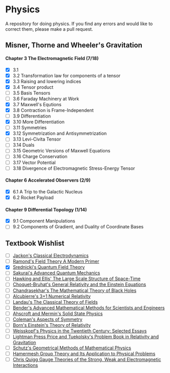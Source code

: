 # Physics
A repository for doing physics. If you find any errors and would like to correct
them, please make a pull request.
## Misner, Thorne and Wheeler's Gravitation
#### Chapter 3 The Electromagnetic Field (7/18)
- [x] 3.1
- [x] 3.2 Transformation law for components of a tensor
- [x] 3.3 Raising and lowering indices
- [x] 3.4 Tensor product
- [ ] 3.5 Basis Tensors
- [ ] 3.6 Faraday Machinery at Work
- [x] 3.7 Maxwell's Equtions
- [x] 3.8 Contraction is Frame-Independent
- [ ] 3.9 Differentiation
- [x] 3.10 More Differentiation
- [ ] 3.11 Symmetries
- [x] 3.12 Symmetrization and Antisymmetrization
- [ ] 3.13 Levi-Civita Tensor
- [ ] 3.14 Duals
- [ ] 3.15 Geometric Versions of Maxwell Equations
- [ ] 3.16 Charge Conservation
- [ ] 3.17 Vector Potential
- [ ] 3.18 Divergence of Electromagnetic Stress-Energy Tensor
#### Chapter 6 Accelerated Observers (2/9)
- [x] 6.1 A Trip to the Galactic Nucleus
- [x] 6.2 Rocket Payload
#### Chapter 9 Differential Topology (1/14)
- [x] 9.1 Component Manipulations
- [ ] 9.2 Components of Gradient, and Duality of Coordinate Bases

## Textbook Wishlist
- [ ] [Jackon's Classical Electrodynamics](http://www.fulviofrisone.com/attachments/article/475/Jackson%20J%20D%20Classical%20Electrodynamics%20(Wiley,%201962)(T)(656S).pdf)
- [ ] [Ramond's Field Theory A Modern Primer](http://gr.xjtu.edu.cn/c/document_library/get_file?p_l_id=21699&folderId=2383653&name=DLFE-82651.pdf)
- [x] [Srednicki's Quantum Field Theory](https://web.physics.ucsb.edu/~mark/ms-qft-DRAFT.pdf)
- [ ] [Sakurai's Advanced Quantum Mechanics](https://www.fisica.net/ebooks/quantica/Advanced%20Quantum%20Mechanics.pdf)
- [ ] [Hawking and Ellis' The Large Scale Structure of Space-Time](https://yale.learningu.org/download/2edd46dc-7ff5-4084-8161-5b5328974fa0/E2143_The%20Large-Scale%20Structure%20of%20Spacetime%20(1973)%20-%20Hawking,%20Ellis.pdf)
- [ ] [Choquet-Bruhat's General Relativity and the Einstein Equations](https://www.amazon.ca/Relativity-Einstein-Equations-Mathematical-Monographs/dp/0199230722)
- [ ] [Chandrasekhar's The Mathematical Theory of Black Holes](https://www.amazon.ca/Mathematical-Theory-International-Monographs-Physics/dp/0198512910/ref=sr_1_1?dchild=1&keywords=The+Mathematical+Theory+of+Black+Holes&qid=1620669383&s=books&sr=1-1)
- [ ] [Alcubierre's 3+1 Numerical Relativity](https://www.amazon.ca/Introduction-3-1-Numerical-Relativity/dp/0199205671?asin=0199205671&revisionId=&format=4&depth=1)
- [ ] [Landau's The Classical Theory of Fields](http://www.elegio.it/mc2/LandauLifshitz_TheClassicalTheoryOfFields_text.pdf)
- [ ] [Bender's Advanced Mathematical Methods for Scientists and Engineers](https://www.amazon.ca/Advanced-Mathematical-Methods-Scientists-Engineers/dp/0387989315/?_encoding=UTF8&pd_rd_w=js4Xi&pf_rd_p=ab3c85e7-dd66-41c2-8070-fe9b2dd6dada&pf_rd_r=D94HKAEB06M1336NZ146&pd_rd_r=01728ab5-821a-4a6d-b0ec-8c76bcdbaef0&pd_rd_wg=38sc1&ref_=pd_gw_ci_mcx_mr_hp_d)
- [ ] [Ahscroft and Mermin's Solid State Physics](https://www.amazon.ca/Solid-State-Physics-Neil-Ashcroft/dp/0030839939)
- [ ] [Coleman's Aspects of Symmetry](https://www.amazon.ca/Aspects-Symmetry-Selected-Erice-Lectures/dp/0521318270)
- [ ] [Born's Einstein's Theory of Relativity](https://www.amazon.ca/Einsteins-Theory-Relativity-Max-Born/dp/0486607690)
- [ ] [Weisskopf's Physics in the Twentieth Century: Selected Essays](https://www.amazon.ca/Physics-Twentieth-Century-Selected-Essays/dp/0262230569)
- [ ] [Lightman Press Price and Tuekolsky's Problem Book in Relativity and Gravitation](https://www.abebooks.com/servlet/BookDetailsPL?bi=30827216103&cm_sp=SEARCHREC-_-WIDGET-L-_-BDP-R&searchurl=ds%3D20%26kn%3Dproblem%2Bbook%2Bin%2Brelativity%2Band%2Bgravitation%26sortby%3D17)
- [ ] [Schutz's Geometrical Methods of Mathematical Physics](https://www.amazon.ca/Geometrical-Methods-Mathematical-Physics-Bernard/dp/0521298873)
- [ ] [Hamermesh Group Theory and Its Application to Physical Problems](https://www.amazon.ca/Group-Theory-Application-Physical-Problems/dp/0486661814)
- [ ] [Chris Quigg Gauge Theories of the Strong, Weak and Electromagnetic Interactions](https://www.amazon.ca/Gauge-Theories-Strong-Electromagnetic-Interactions/dp/0691135487?asin=0691135487&revisionId=&format=4&depth=1)
